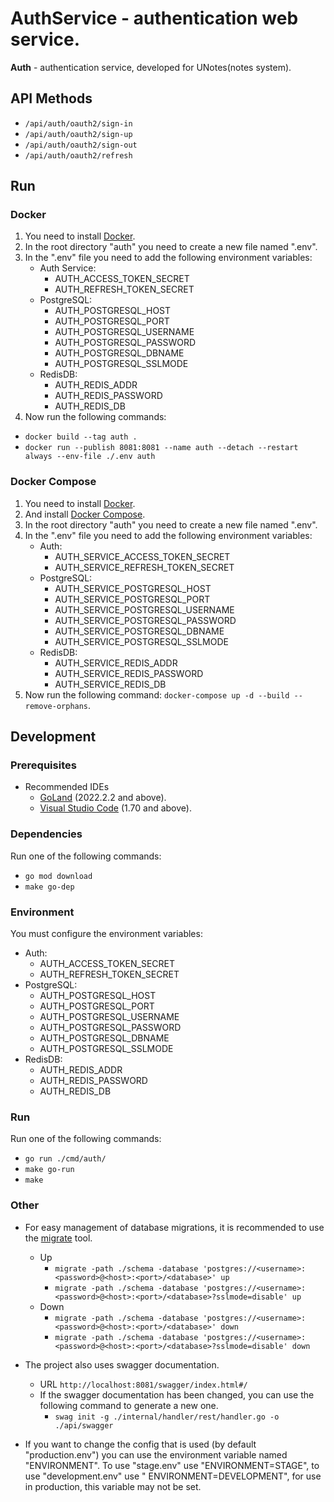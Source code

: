 # AuthService - authentication web service.

**Auth** - authentication service, developed for UNotes(notes system).

## API Methods

- `/api/auth/oauth2/sign-in`
- `/api/auth/oauth2/sign-up`
- `/api/auth/oauth2/sign-out`
- `/api/auth/oauth2/refresh`

## Run

### Docker

1) You need to install [Docker](https://docs.docker.com/get-docker).
2) In the root directory "auth" you need to create a new file named ".env".
3) In the ".env" file you need to add the following environment variables:
    - Auth Service:
        - AUTH_ACCESS_TOKEN_SECRET
        - AUTH_REFRESH_TOKEN_SECRET
    - PostgreSQL:
        - AUTH_POSTGRESQL_HOST
        - AUTH_POSTGRESQL_PORT
        - AUTH_POSTGRESQL_USERNAME
        - AUTH_POSTGRESQL_PASSWORD
        - AUTH_POSTGRESQL_DBNAME
        - AUTH_POSTGRESQL_SSLMODE
    - RedisDB:
        - AUTH_REDIS_ADDR
        - AUTH_REDIS_PASSWORD
        - AUTH_REDIS_DB
4) Now run the following commands:

- `docker build --tag auth .`
- `docker run --publish 8081:8081 --name auth --detach --restart always --env-file ./.env auth`

### Docker Compose

1) You need to install [Docker](https://docs.docker.com/get-docker).
2) And install [Docker Compose](https://docs.docker.com/compose/install).
3) In the root directory "auth" you need to create a new file named ".env".
4) In the ".env" file you need to add the following environment variables:
    - Auth:
        - AUTH_SERVICE_ACCESS_TOKEN_SECRET
        - AUTH_SERVICE_REFRESH_TOKEN_SECRET
    - PostgreSQL:
        - AUTH_SERVICE_POSTGRESQL_HOST
        - AUTH_SERVICE_POSTGRESQL_PORT
        - AUTH_SERVICE_POSTGRESQL_USERNAME
        - AUTH_SERVICE_POSTGRESQL_PASSWORD
        - AUTH_SERVICE_POSTGRESQL_DBNAME
        - AUTH_SERVICE_POSTGRESQL_SSLMODE
    - RedisDB:
        - AUTH_SERVICE_REDIS_ADDR
        - AUTH_SERVICE_REDIS_PASSWORD
        - AUTH_SERVICE_REDIS_DB
5) Now run the following command: `docker-compose up -d --build --remove-orphans`.

## Development

### Prerequisites

- Recommended IDEs
    - [GoLand](https://www.jetbrains.com/go) (2022.2.2 and above).
    - [Visual Studio Code](https://code.visualstudio.com) (1.70 and above).

### Dependencies

Run one of the following commands:

- `go mod download`
- `make go-dep`

### Environment

You must configure the environment variables:

- Auth:
    - AUTH_ACCESS_TOKEN_SECRET
    - AUTH_REFRESH_TOKEN_SECRET
- PostgreSQL:
    - AUTH_POSTGRESQL_HOST
    - AUTH_POSTGRESQL_PORT
    - AUTH_POSTGRESQL_USERNAME
    - AUTH_POSTGRESQL_PASSWORD
    - AUTH_POSTGRESQL_DBNAME
    - AUTH_POSTGRESQL_SSLMODE
- RedisDB:
    - AUTH_REDIS_ADDR
    - AUTH_REDIS_PASSWORD
    - AUTH_REDIS_DB

### Run

Run one of the following commands:

- `go run ./cmd/auth/`
- `make go-run`
- `make`

### Other

- For easy management of database migrations, it is recommended to use
  the [migrate](https://github.com/golang-migrate/migrate) tool.
    - Up
        - `migrate -path ./schema -database 'postgres://<username>:<password>@<host>:<port>/<database>' up`
        - `migrate -path ./schema -database 'postgres://<username>:<password>@<host>:<port>/<database>?sslmode=disable' up`
    - Down
        - `migrate -path ./schema -database 'postgres://<username>:<password>@<host>:<port>/<database>' down`
        - `migrate -path ./schema -database 'postgres://<username>:<password>@<host>:<port>/<database>?sslmode=disable' down`

- The project also uses swagger documentation.
    - URL `http://localhost:8081/swagger/index.html#/`
    - If the swagger documentation has been changed, you can use the following command to generate a new one.
        - `swag init -g ./internal/handler/rest/handler.go -o ./api/swagger`

- If you want to change the config that is used (by default "production.env") you can use the environment variable
  named "ENVIRONMENT". To use "stage.env" use "ENVIRONMENT=STAGE", to use "development.env" use "
  ENVIRONMENT=DEVELOPMENT", for use in production, this variable may not be set.
